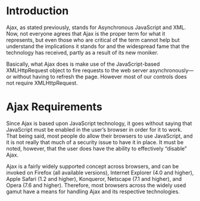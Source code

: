 # Introduction #

Ajax, as stated previously, stands for Asynchronous JavaScript and XML. Now, not everyone
agrees that Ajax is the proper term for what it represents, but even those who are
critical of the term cannot help but understand the implications it stands for and the
widespread fame that the technology has received, partly as a result of its new moniker.

Basically, what Ajax does is make use of the JavaScript-based XMLHttpRequest object
to fire requests to the web server asynchronously—or without having to refresh the
page. However most of our controls does not require XMLHttpRequest.


# Ajax Requirements #

Since Ajax is based upon JavaScript technology, it goes without saying that JavaScript
must be enabled in the user’s browser in order for it to work. That being said, most people do allow their browsers to use JavaScript, and it is not really that much of a security issue to have it in place. It must be noted, however, that the user does have the ability to effectively “disable” Ajax.

Ajax is a fairly widely supported concept across browsers, and can be invoked on
Firefox (all available versions), Internet Explorer (4.0 and higher), Apple Safari (1.2 and higher), Konqueror, Netscape (7.1 and higher), and Opera (7.6 and higher). Therefore,
most browsers across the widely used gamut have a means for handling Ajax and its
respective technologies.